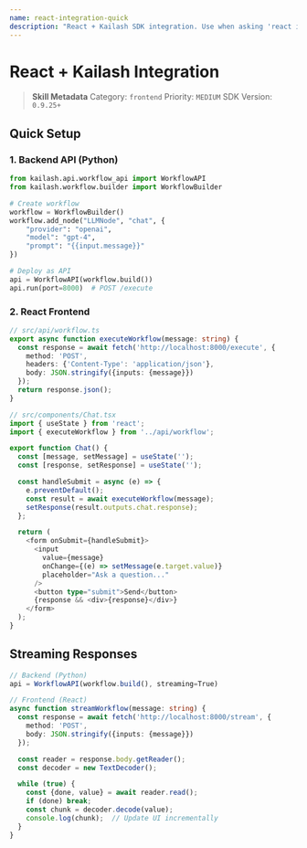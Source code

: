 ```yaml
---
name: react-integration-quick
description: "React + Kailash SDK integration. Use when asking 'react integration', 'react kailash', or 'kailash frontend'."
---
```


# React + Kailash Integration

> **Skill Metadata**
> Category: `frontend`
> Priority: `MEDIUM`
> SDK Version: `0.9.25+`

## Quick Setup

### 1. Backend API (Python)
```python
from kailash.api.workflow_api import WorkflowAPI
from kailash.workflow.builder import WorkflowBuilder

# Create workflow
workflow = WorkflowBuilder()
workflow.add_node("LLMNode", "chat", {
    "provider": "openai",
    "model": "gpt-4",
    "prompt": "{{input.message}}"
})

# Deploy as API
api = WorkflowAPI(workflow.build())
api.run(port=8000)  # POST /execute
```

### 2. React Frontend
```typescript
// src/api/workflow.ts
export async function executeWorkflow(message: string) {
  const response = await fetch('http://localhost:8000/execute', {
    method: 'POST',
    headers: {'Content-Type': 'application/json'},
    body: JSON.stringify({inputs: {message}})
  });
  return response.json();
}

// src/components/Chat.tsx
import { useState } from 'react';
import { executeWorkflow } from '../api/workflow';

export function Chat() {
  const [message, setMessage] = useState('');
  const [response, setResponse] = useState('');

  const handleSubmit = async (e) => {
    e.preventDefault();
    const result = await executeWorkflow(message);
    setResponse(result.outputs.chat.response);
  };

  return (
    <form onSubmit={handleSubmit}>
      <input
        value={message}
        onChange={(e) => setMessage(e.target.value)}
        placeholder="Ask a question..."
      />
      <button type="submit">Send</button>
      {response && <div>{response}</div>}
    </form>
  );
}
```

## Streaming Responses

```typescript
// Backend (Python)
api = WorkflowAPI(workflow.build(), streaming=True)

// Frontend (React)
async function streamWorkflow(message: string) {
  const response = await fetch('http://localhost:8000/stream', {
    method: 'POST',
    body: JSON.stringify({inputs: {message}})
  });

  const reader = response.body.getReader();
  const decoder = new TextDecoder();

  while (true) {
    const {done, value} = await reader.read();
    if (done) break;
    const chunk = decoder.decode(value);
    console.log(chunk);  // Update UI incrementally
  }
}
```

<!-- Trigger Keywords: react integration, react kailash, kailash frontend, react workflows -->
